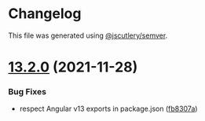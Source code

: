 # Changelog

This file was generated using [@jscutlery/semver](https://github.com/jscutlery/semver).

# [13.2.0](https://github.com/srleecode/domain/compare/v1.0.0...v13.2.0) (2021-11-28)


### Bug Fixes

* respect Angular v13 exports in package.json ([fb8307a](https://github.com/srleecode/domain/commit/fb8307a44d0f2b7eb5b2f5d79d1237d2fe9d3905))
